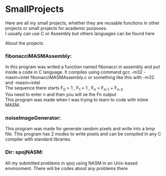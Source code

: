 # SmallProjects
Here are all my small projects, whether they are reusable functions in other projects or small projects for academic purposes.\
I usually can use C or Assembly but others languages can be found here

About the projects

### fibonacciMASMAssembly:
In this program was writed a function named fibonacci in assembly and put inside a code in C language. It compiles using command gcc -m32 -masm=intel fibonacciMASMAssembly.c or something like this with -m32 and -masm=intel\
The sequence there starts F<sub>0</sub> = 1 , F<sub>1</sub> = 1 , F<sub>n</sub> = F<sub>n-1</sub> + F<sub>n-2</sub>\
You need to enter n and then you will se the Fn output\
This program was made when I was trying to learn to code with inline MASM.
### noiseImageGenerator:
This program was made for generate random pixels and write into a bmp file. This program has 2 modes to write pixels and can be compiled in any C compiler with standard libraries.
### Dir: spojNASM:
All my submitted problems in spoj using NASM in an Unix-based environment. There will be codes about any problems there
